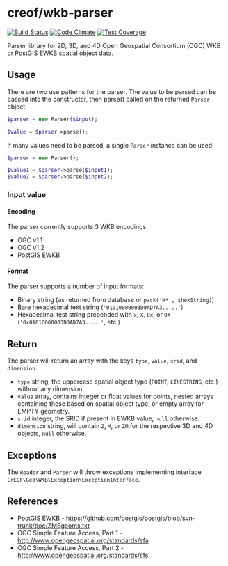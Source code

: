 # creof/wkb-parser

[![Build Status](https://travis-ci.org/creof/wkb-parser.svg?branch=master)](https://travis-ci.org/creof/wkb-parser)
[![Code Climate](https://codeclimate.com/github/creof/wkb-parser/badges/gpa.svg)](https://codeclimate.com/github/creof/wkb-parser)
[![Test Coverage](https://codeclimate.com/github/creof/wkb-parser/badges/coverage.svg)](https://codeclimate.com/github/creof/wkb-parser/coverage)

Parser library for 2D, 3D, and 4D Open Geospatial Consortium (OGC) WKB or PostGIS EWKB spatial object data.

## Usage

There are two use patterns for the parser. The value to be parsed can be passed into the constructor, then parse()
called on the returned ```Parser``` object:

```php
$parser = new Parser($input);

$value = $parser->parse();
```

If many values need to be parsed, a single ```Parser``` instance can be used:

```php
$parser = new Parser();

$value1 = $parser->parse($input1);
$value2 = $parser->parse($input2);
```

### Input value

#### Encoding

The parser currently supports 3 WKB encodings:

 - OGC v1.1
 - OGC v1.2
 - PostGIS EWKB

#### Format

The parser supports a number of input formats:

 - Binary string (as returned from database or ```pack('H*', $hexString)```)
 - Bare hexadecimal text string (```'01010000003D0AD7A3.....'```)
 - Hexadecimal test string prepended with ```x```, ```X```, ```0x```, or ```0X``` (```'0x01010000003D0AD7A3.....'```, etc.)

## Return

The parser will return an array with the keys ```type```, ```value```, ```srid```, and ```dimension```.
- ```type``` string, the uppercase spatial object type (```POINT```, ```LINESTRING```, etc.) without any dimension.
- ```value``` array, contains integer or float values for points, nested arrays containing these based on spatial object type, or empty array for EMPTY geometry.
- ```srid``` integer, the SRID if present in EWKB value, ```null``` otherwise.
- ```dimension``` string, will contain ```Z```, ```M```, or ```ZM``` for the respective 3D and 4D objects, ```null``` otherwise.

## Exceptions

The ```Reader``` and ```Parser``` will throw exceptions implementing interface ```CrEOF\Geo\WKB\Exception\ExceptionInterface```.

## References
 - PostGIS EWKB - https://github.com/postgis/postgis/blob/svn-trunk/doc/ZMSgeoms.txt
 - OGC Simple Feature Access, Part 1 - http://www.opengeospatial.org/standards/sfa
 - OGC Simple Feature Access, Part 2 - http://www.opengeospatial.org/standards/sfs

